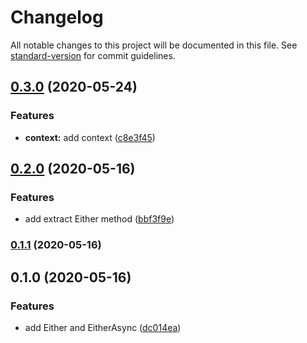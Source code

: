 # Changelog

All notable changes to this project will be documented in this file. See [standard-version](https://github.com/conventional-changelog/standard-version) for commit guidelines.

## [0.3.0](https://github.com/ParomovEvg/useful-monads/compare/v0.2.0...v0.3.0) (2020-05-24)

### Features

- **context:** add context ([c8e3f45](https://github.com/ParomovEvg/useful-monads/commit/c8e3f45401a4e8bc896c8b810fa3f468871b7d26))

## [0.2.0](https://github.com/ParomovEvg/useful-monads/compare/v0.1.1...v0.2.0) (2020-05-16)

### Features

- add extract Either method ([bbf3f9e](https://github.com/ParomovEvg/useful-monads/commit/bbf3f9e25d2d26c8c4ddf0938592e9e92a399480))

### [0.1.1](https://github.com/ParomovEvg/useful-monads/compare/v0.1.0...v0.1.1) (2020-05-16)

## 0.1.0 (2020-05-16)

### Features

- add Either and EitherAsync ([dc014ea](https://github.com/ParomovEvg/useful-monads/commit/dc014ea112f5ad3c3ba9358fbd2af385b04f0c39))
